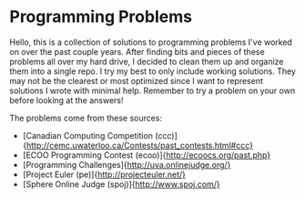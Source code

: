 Programming Problems
====================

Hello, this is a collection of solutions to programming problems I've worked on
over the past couple years. After finding bits and pieces of these problems all
over my hard drive, I decided to clean them up and organize them into a single
repo. I try my best to only include working solutions. They may not be the
clearest or most optimized since I want to represent solutions I wrote with
minimal help. Remember to try a problem on your own before looking at the
answers!

The problems come from these sources:

+ [Canadian Computing Competition (ccc)]{http://cemc.uwaterloo.ca/Contests/past_contests.html#ccc}
+ [ECOO Programming Contest (ecoo)]{http://ecoocs.org/past.php}
+ [Programming Challenges]{http://uva.onlinejudge.org/}
+ [Project Euler (pe)]{http://projecteuler.net/}
+ [Sphere Online Judge (spoj)]{http://www.spoj.com/}
